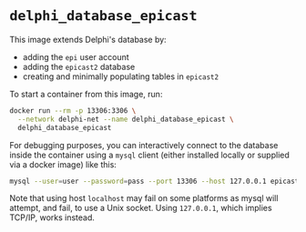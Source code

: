 # `delphi_database_epicast`

This image extends Delphi's database by:

- adding the `epi` user account
- adding the `epicast2` database
- creating and minimally populating tables in `epicast2`

To start a container from this image, run:

```bash
docker run --rm -p 13306:3306 \
  --network delphi-net --name delphi_database_epicast \
  delphi_database_epicast
```

For debugging purposes, you can interactively connect to the database inside
the container using a `mysql` client (either installed locally or supplied via
a docker image) like this:

```bash
mysql --user=user --password=pass --port 13306 --host 127.0.0.1 epicast2
```

Note that using host `localhost` may fail on some platforms as mysql will
attempt, and fail, to use a Unix socket. Using `127.0.0.1`, which implies
TCP/IP, works instead.
